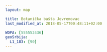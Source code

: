 ```yaml
---
layout: map

title: Botanička bašta Jevremovac
last_modified_at: 2018-05-17T00:48:11+02:00

WDPA: [555552436]
geoSrbija:
  L1_183: [90]
---
```

